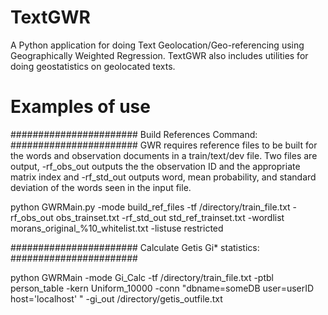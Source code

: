 TextGWR
=======

A Python application for doing Text Geolocation/Geo-referencing using Geographically Weighted Regression. TextGWR also includes utilities for doing geostatistics on geolocated texts.



Examples of use
=============
 
#######################
Build References Command:
#######################
GWR requires reference files to be built for the words and observation documents in a train/text/dev file. Two files are output, -rf_obs_out outputs the the observation ID and the appropriate matrix index and -rf_std_out outputs word, mean probability, and standard deviation of the words seen in the input file.

python GWRMain.py -mode build_ref_files -tf /directory/train_file.txt -rf_obs_out obs_trainset.txt -rf_std_out std_ref_trainset.txt -wordlist morans_original_%10_whitelist.txt -listuse restricted

#######################
Calculate Getis Gi* statistics:
#######################  

python GWRMain -mode Gi_Calc -tf /directory/train_file.txt -ptbl person_table -kern Uniform_10000 -conn "dbname=someDB user=userID host='localhost' " -gi_out /directory/getis_outfile.txt 

